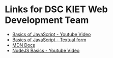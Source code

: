 # Links for DSC KIET Web Development Team

* [Basics of JavaScript - Youtube Video](https://www.youtube.com/watch?v=PkZNo7MFNFg&t=3397s)
* [Basics of JavaScript - Textual form](http://w3schools.com/js/)
* [MDN Docs](https://developer.mozilla.org/en-US/)
* [NodeJS Basics - Youtube Video](https://www.youtube.com/watch?v=RLtyhwFtXQA)

